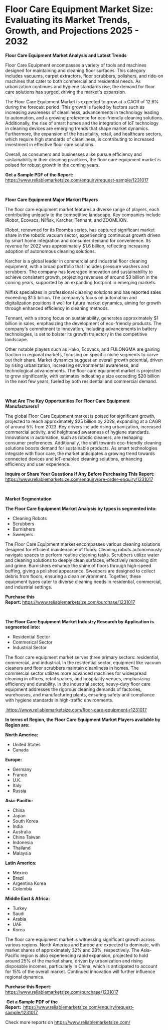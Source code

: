 <p><h1>Floor Care Equipment Market Size: Evaluating its Market Trends, Growth, and Projections 2025 - 2032</h1></p><p><strong>Floor Care Equipment Market Analysis and Latest Trends</strong></p>
<p><p>Floor Care Equipment encompasses a variety of tools and machines designed for maintaining and cleaning floor surfaces. This category includes vacuums, carpet extractors, floor scrubbers, polishers, and ride-on machines that cater to both commercial and residential needs. As urbanization continues and hygiene standards rise, the demand for floor care solutions has surged, driving the market's expansion.</p><p>The Floor Care Equipment Market is expected to grow at a CAGR of 12.6% during the forecast period. This growth is fueled by factors such as increasing awareness of cleanliness, advancements in technology leading to automation, and a growing preference for eco-friendly cleaning solutions. Additionally, the rise of smart homes and the integration of IoT technology in cleaning devices are emerging trends that shape market dynamics. Furthermore, the expansion of the hospitality, retail, and healthcare sectors, which require high standards of cleanliness, is contributing to increased investment in effective floor care solutions. </p><p>Overall, as consumers and businesses alike pursue efficiency and sustainability in their cleaning practices, the floor care equipment market is poised for robust growth in the coming years.</p></p>
<p><strong>Get a Sample PDF of the Report:&nbsp;</strong> <a href="https://www.reliablemarketsize.com/enquiry/request-sample/1231017?utm_campaign=3563&utm_medium=2&utm_source=Github&utm_content=ia&utm_term=09042025&utm_id=floor-care-equipment">https://www.reliablemarketsize.com/enquiry/request-sample/1231017</a></p>
<p>&nbsp;</p>
<p><strong>Floor Care Equipment Major Market Players</strong></p>
<p><p>The floor care equipment market features a diverse range of players, each contributing uniquely to the competitive landscape. Key companies include iRobot, Ecovacs, Nilfisk, Karcher, Tennant, and ZOOMLION. </p><p>iRobot, renowned for its Roomba series, has captured significant market share in the robotic vacuum sector, experiencing continuous growth driven by smart home integration and consumer demand for convenience. Its revenue for 2022 was approximately $1.6 billion, reflecting increasing adoption of autonomous cleaning solutions.</p><p>Karcher is a global leader in commercial and industrial floor cleaning equipment, with a broad portfolio that includes pressure washers and scrubbers. The company has leveraged innovation and sustainability to achieve consistent growth, projecting revenues of around $3 billion in the coming years, supported by an expanding footprint in emerging markets.</p><p>Nilfisk specializes in professional cleaning solutions and has reported sales exceeding $1.5 billion. The company's focus on automation and digitalization positions it well for future market dynamics, aiming for growth through enhanced efficiency in cleaning methods.</p><p>Tennant, with a strong focus on sustainability, generates approximately $1 billion in sales, emphasizing the development of eco-friendly products. The company's commitment to innovation, including advancements in battery technologies, is set to bolster its growth trajectory in the competitive landscape.</p><p>Other notable players such as Hako, Ecovacs, and FULONGMA are gaining traction in regional markets, focusing on specific niche segments to carve out their share. Market dynamics suggest an overall growth potential, driven by rising urbanization, increasing environmental awareness, and technological advancements. The floor care equipment market is projected to grow significantly, with estimates indicating a size exceeding $20 billion in the next few years, fueled by both residential and commercial demand.</p></p>
<p>&nbsp;</p>
<p><strong>What Are The Key Opportunities For Floor Care Equipment Manufacturers?</strong></p>
<p><p>The global Floor Care Equipment market is poised for significant growth, projected to reach approximately $25 billion by 2028, expanding at a CAGR of around 5% from 2023. Key drivers include rising urbanization, increased commercial activity, and heightened awareness of hygiene standards. Innovations in automation, such as robotic cleaners, are reshaping consumer preferences. Additionally, the shift towards eco-friendly cleaning solutions boosts demand for sustainable products. As smart technologies integrate with floor care, the market anticipates a growing trend towards connected devices and IoT-enabled cleaning solutions, enhancing efficiency and user experience.</p></p>
<p><strong>Inquire or Share Your Questions If Any Before Purchasing This Report:</strong> <a href="https://www.reliablemarketsize.com/enquiry/pre-order-enquiry/1231017?utm_campaign=3563&utm_medium=2&utm_source=Github&utm_content=ia&utm_term=09042025&utm_id=floor-care-equipment">https://www.reliablemarketsize.com/enquiry/pre-order-enquiry/1231017</a></p>
<p>&nbsp;</p>
<p><strong>Market Segmentation</strong></p>
<p><strong>The Floor Care Equipment Market Analysis by types is segmented into:</strong></p>
<p><ul><li>Cleaning Robots</li><li>Scrubbers</li><li>Burnishers</li><li>Sweepers</li></ul></p>
<p><p>The Floor Care Equipment market encompasses various cleaning solutions designed for efficient maintenance of floors. Cleaning robots autonomously navigate spaces to perform routine cleaning tasks. Scrubbers utilize water and cleaning solutions to deeply clean surfaces, effectively removing dirt and grime. Burnishers enhance the shine of floors through high-speed buffing, giving a polished appearance. Sweepers are designed to collect debris from floors, ensuring a clean environment. Together, these equipment types cater to diverse cleaning needs in residential, commercial, and industrial settings.</p></p>
<p><strong>Purchase this Report:&nbsp;</strong><a href="https://www.reliablemarketsize.com/purchase/1231017?utm_campaign=3563&utm_medium=2&utm_source=Github&utm_content=ia&utm_term=09042025&utm_id=floor-care-equipment">https://www.reliablemarketsize.com/purchase/1231017</a></p>
<p>&nbsp;</p>
<p><strong>The Floor Care Equipment Market Industry Research by Application is segmented into:</strong></p>
<p><ul><li>Residential Sector</li><li>Commerical Sector</li><li>Industrial Sector</li></ul></p>
<p><p>The floor care equipment market serves three primary sectors: residential, commercial, and industrial. In the residential sector, equipment like vacuum cleaners and floor scrubbers maintain cleanliness in homes. The commercial sector utilizes more advanced machines for widespread cleaning in offices, retail spaces, and hospitality venues, emphasizing efficiency and durability. In the industrial sector, heavy-duty floor care equipment addresses the rigorous cleaning demands of factories, warehouses, and manufacturing plants, ensuring safety and compliance with hygiene standards in high-traffic environments.</p></p>
<p><a href="https://www.reliablemarketsize.com/floor-care-equipment-r1231017?utm_campaign=3563&utm_medium=2&utm_source=Github&utm_content=ia&utm_term=09042025&utm_id=floor-care-equipment">&nbsp;https://www.reliablemarketsize.com/floor-care-equipment-r1231017</a></p>
<p><strong>In terms of Region, the Floor Care Equipment Market Players available by Region are:</strong></p>
<p>
    <p> <strong> North America: </strong>
        <ul>
            <li>United States</li>
            <li>Canada</li>
        </ul>
        </p> 
    <p> <strong> Europe: </strong>
        <ul>
            <li>Germany</li>
            <li>France</li>
            <li>U.K.</li>
            <li>Italy</li>
            <li>Russia</li>
        </ul>
        </p> 
    <p> <strong> Asia-Pacific: </strong>
        <ul>
            <li>China</li>
            <li>Japan</li>
            <li>South Korea</li>
            <li>India</li>
            <li>Australia</li>
            <li>China Taiwan</li>
            <li>Indonesia</li>
            <li>Thailand</li>
            <li>Malaysia</li>
        </ul>
        </p> 
    <p> <strong> Latin America: </strong>
        <ul>
            <li>Mexico</li>
            <li>Brazil</li>
            <li>Argentina Korea</li>
            <li>Colombia</li>
        </ul>
        </p> 
    <p> <strong> Middle East & Africa: </strong>
        <ul>
            <li>Turkey</li>
            <li>Saudi</li>
            <li>Arabia</li>
            <li>UAE</li>
            <li>Korea</li>
        </ul>
    </p>
    </p>
<p><p>The floor care equipment market is witnessing significant growth across various regions. North America and Europe are expected to dominate, with market shares of approximately 32% and 28%, respectively. The Asia-Pacific region is also experiencing rapid expansion, projected to hold around 25% of the market share, driven by urbanization and rising disposable incomes, particularly in China, which is anticipated to account for 15% of the overall market. Continued innovation will further influence regional dynamics.</p></p>
<p><strong>Purchase this Report: </strong><a href="https://www.reliablemarketsize.com/purchase/1231017?utm_campaign=3563&utm_medium=2&utm_source=Github&utm_content=ia&utm_term=09042025&utm_id=floor-care-equipment">https://www.reliablemarketsize.com/purchase/1231017</a></p>
<p>&nbsp;<strong>Get a Sample PDF of the Report:&nbsp;&nbsp;</strong><a href="https://www.reliablemarketsize.com/enquiry/request-sample/1231017?utm_campaign=3563&utm_medium=2&utm_source=Github&utm_content=ia&utm_term=09042025&utm_id=floor-care-equipment">https://www.reliablemarketsize.com/enquiry/request-sample/1231017</a></p>
<p><strong></strong></p>
<p>Check more reports on <a href="https://www.reliablemarketsize.com/?utm_campaign=3563&utm_medium=2&utm_source=Github&utm_content=ia&utm_term=09042025&utm_id=floor-care-equipment">https://www.reliablemarketsize.com/</a></p>